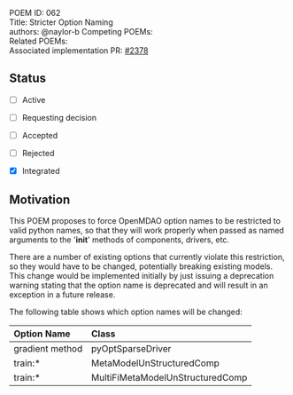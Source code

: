 POEM ID: 062  
Title:  Stricter Option Naming  
authors: @naylor-b 
Competing POEMs:     
Related POEMs:    
Associated implementation PR: [#2378](https://github.com/OpenMDAO/OpenMDAO/pull/2378)

##  Status

- [ ] Active
- [ ] Requesting decision
- [ ] Accepted
- [ ] Rejected
- [x] Integrated


## Motivation

This POEM proposes to force OpenMDAO option names to be restricted to valid python names, so that
they will work properly when passed as named arguments to the '__init__' methods of components,
drivers, etc.

There are a number of existing options that currently violate this restriction, so they would 
have to be changed, potentially breaking existing models.  This change would be implemented
initially by just issuing a deprecation warning stating that the option name is deprecated and
will result in an exception in a future release.

The following table shows which option names will be changed:

Option Name               | Class                           
:------------------------ | :-------------------------------
gradient method           | pyOptSparseDriver               
train:*                   | MetaModelUnStructuredComp       
train:*                   | MultiFiMetaModelUnStructuredComp
